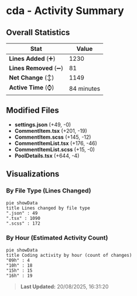 # cda - Activity Summary 

## Overall Statistics

| Stat                   | Value                                                             |
| ---------------------- | ----------------------------------------------------------------- |
| **Lines Added** (➕)   | 1230                                          |
| **Lines Removed** (➖) | 81                                        |
| **Net Change** (↕)    | 1149                |
| **Active Time** (⌚)   | 84 minutes |


## Modified Files
- **settings.json** (+49, -0)
- **CommentItem.tsx** (+201, -19)
- **CommentItem.scss** (+145, -12)
- **CommentItemList.tsx** (+176, -46)
- **CommentItemList.scss** (+15, -0)
- **PoolDetails.tsx** (+644, -4)

## Visualizations

### By File Type (Lines Changed)

```mermaid
pie showData
title Lines changed by file type
".json" : 49
".tsx" : 1090
".scss" : 172
```

### By Hour (Estimated Activity Count)

```mermaid
pie showData
title Coding activity by hour (count of changes)
"09h" : 4
"10h" : 18
"15h" : 15
"16h" : 19
```


> **Last Updated:** 20/08/2025, 16:31:20